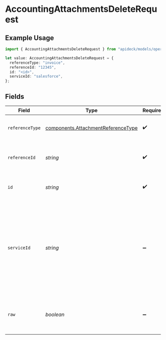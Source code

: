 # AccountingAttachmentsDeleteRequest

## Example Usage

```typescript
import { AccountingAttachmentsDeleteRequest } from "apideck/models/operations";

let value: AccountingAttachmentsDeleteRequest = {
  referenceType: "invoice",
  referenceId: "12345",
  id: "<id>",
  serviceId: "salesforce",
};
```

## Fields

| Field                                                                                                                                         | Type                                                                                                                                          | Required                                                                                                                                      | Description                                                                                                                                   | Example                                                                                                                                       |
| --------------------------------------------------------------------------------------------------------------------------------------------- | --------------------------------------------------------------------------------------------------------------------------------------------- | --------------------------------------------------------------------------------------------------------------------------------------------- | --------------------------------------------------------------------------------------------------------------------------------------------- | --------------------------------------------------------------------------------------------------------------------------------------------- |
| `referenceType`                                                                                                                               | [components.AttachmentReferenceType](../../models/components/attachmentreferencetype.md)                                                      | :heavy_check_mark:                                                                                                                            | The reference type of the document.                                                                                                           | invoice                                                                                                                                       |
| `referenceId`                                                                                                                                 | *string*                                                                                                                                      | :heavy_check_mark:                                                                                                                            | The reference id of the object to retrieve.                                                                                                   | 12345                                                                                                                                         |
| `id`                                                                                                                                          | *string*                                                                                                                                      | :heavy_check_mark:                                                                                                                            | ID of the record you are acting upon.                                                                                                         |                                                                                                                                               |
| `serviceId`                                                                                                                                   | *string*                                                                                                                                      | :heavy_minus_sign:                                                                                                                            | Provide the service id you want to call (e.g., pipedrive). Only needed when a consumer has activated multiple integrations for a Unified API. | salesforce                                                                                                                                    |
| `raw`                                                                                                                                         | *boolean*                                                                                                                                     | :heavy_minus_sign:                                                                                                                            | Include raw response. Mostly used for debugging purposes                                                                                      |                                                                                                                                               |